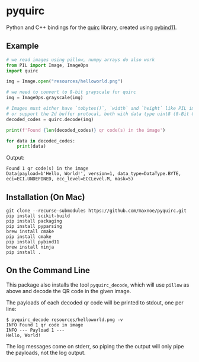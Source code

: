 # pyquirc

Python and C++ bindings for the [quirc](https://github.com/dlbeer/quirc) library, created using [pybind11](https://github.com/pybind/pybind11).

## Example

```python
# we read images using pillow, numpy arrays do also work
from PIL import Image, ImageOps
import quirc

img = Image.open("resources/helloworld.png")

# we need to convert to 8-bit grayscale for quirc
img = ImageOps.grayscale(img)

# Images must either have `tobytes()`, `width` and `height` like PIL images
# or support the 2d buffer protocal, both with data type uint8 (8-Bit Grayscale)
decoded_codes = quirc.decode(img)

print(f'Found {len(decoded_codes)} qr code(s) in the image')

for data in decoded_codes:
    print(data)
```

Output:
```
Found 1 qr code(s) in the image
Data(payload=b'Hello, World!', version=1, data_type=DataType.BYTE, eci=ECI.UNDEFINED, ecc_level=ECCLevel.M, mask=5)
```

## Installation (On Mac)
```
git clone --recurse-submodules https://github.com/maxnoe/pyquirc.git
pip install scikit-build
pip install packaging 
pip install pyparsing
brew install cmake  
pip install cmake
pip install pybind11  
brew install ninja 
pip install .  
```

## On the Command Line

This package also installs the tool `pyquirc_decode`, which will
use `pillow` as above and decode the QR code in the given image.

The payloads of each decoded qr code will be printed to stdout, one per line:

```
$ pyquirc_decode resources/helloworld.png -v
INFO Found 1 qr code in image
INFO --- Payload 1 ---
Hello, World!
```

The log messages come on stderr, so piping the the output will only pipe
the payloads, not the log output.
